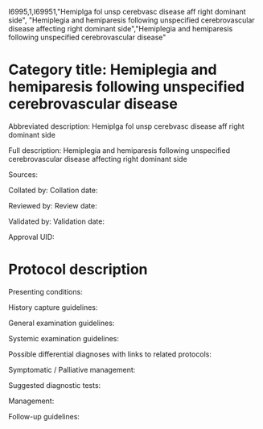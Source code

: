 I6995,1,I69951,"Hemiplga fol unsp cerebvasc disease aff right dominant side", "Hemiplegia and hemiparesis following unspecified cerebrovascular disease affecting right dominant side","Hemiplegia and hemiparesis following unspecified cerebrovascular disease"
# Category title: Hemiplegia and hemiparesis following unspecified cerebrovascular disease

Abbreviated description: Hemiplga fol unsp cerebvasc disease aff right dominant side

Full description: Hemiplegia and hemiparesis following unspecified cerebrovascular disease affecting right dominant side

Sources:

Collated by:
Collation date:

Reviewed by:
Review date:

Validated by:
Validation date:

Approval UID:

# Protocol description

Presenting conditions:

History capture guidelines:

General examination guidelines:

Systemic examination guidelines:

Possible differential diagnoses with links to related protocols:

Symptomatic / Palliative management:

Suggested diagnostic tests:

Management:

Follow-up guidelines:
